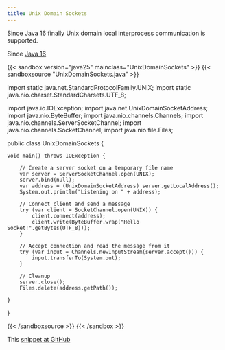 ```yaml
---
title: Unix Domain Sockets
---
```


Since Java 16 finally Unix domain local interprocess communication is
supported.

Since [Java 16](/jdk/16/)

{{< sandbox version="java25" mainclass="UnixDomainSockets" >}}
{{< sandboxsource "UnixDomainSockets.java" >}}

import static java.net.StandardProtocolFamily.UNIX;
import static java.nio.charset.StandardCharsets.UTF_8;

import java.io.IOException;
import java.net.UnixDomainSocketAddress;
import java.nio.ByteBuffer;
import java.nio.channels.Channels;
import java.nio.channels.ServerSocketChannel;
import java.nio.channels.SocketChannel;
import java.nio.file.Files;

public class UnixDomainSockets {

	void main() throws IOException {

		// Create a server socket on a temporary file name
		var server = ServerSocketChannel.open(UNIX);
		server.bind(null);
		var address = (UnixDomainSocketAddress) server.getLocalAddress();
		System.out.println("Listening on " + address);

		// Connect client and send a message
		try (var client = SocketChannel.open(UNIX)) {
			client.connect(address);
			client.write(ByteBuffer.wrap("Hello Socket!".getBytes(UTF_8)));
		}

		// Accept connection and read the message from it
		try (var input = Channels.newInputStream(server.accept())) {
			input.transferTo(System.out);
		}

		// Cleanup
		server.close();
		Files.delete(address.getPath());

	}

}

{{< /sandboxsource >}}
{{< /sandbox >}}

This [snippet at GitHub](https://github.com/marchof/io.javaalmanac.snippets/tree/master/src/main/java/io/javaalmanac/snippets/net/UnixDomainSockets.java)
